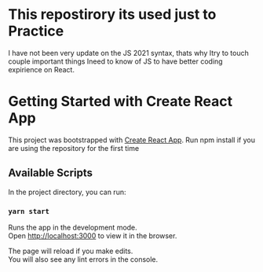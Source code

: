 # This repostirory its used just to Practice

I have not been very update on the JS 2021 syntax, thats why Itry to touch couple important things
Ineed to know of JS to have better coding expirience on React.

# Getting Started with Create React App

This project was bootstrapped with [Create React App](https://github.com/facebook/create-react-app).
Run npm install if you are using the repository for the first time

## Available Scripts

In the project directory, you can run:

### `yarn start`

Runs the app in the development mode.\
Open [http://localhost:3000](http://localhost:3000) to view it in the browser.

The page will reload if you make edits.\
You will also see any lint errors in the console.

